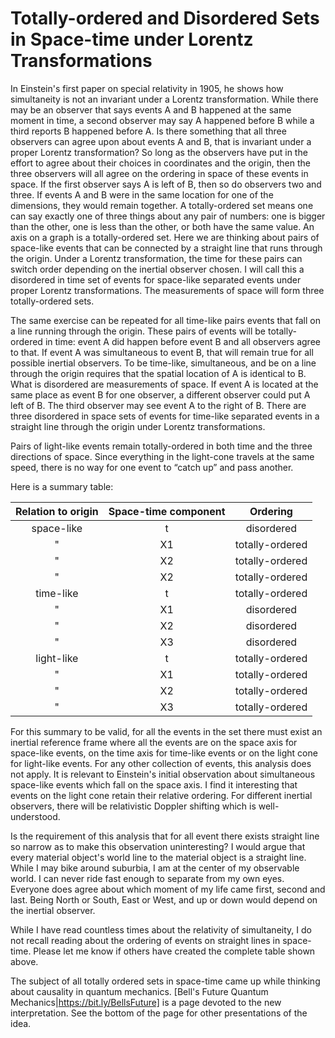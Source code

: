 # Totally-ordered and Disordered Sets in Space-time under Lorentz Transformations

In Einstein's first paper on special relativity in 1905, he shows how
simultaneity is not an invariant under a Lorentz transformation. While there
may be an observer that says events A and B happened at the same moment in
time, a second observer may say A happened before B while a third reports B
happened before A. Is there something that all three observers can agree upon
about events A and B, that is invariant under a proper Lorentz transformation?
So long as the observers have put in the effort to agree about their choices in
coordinates and the origin, then the three observers will all agree on the
ordering in space of these events in space. If the first observer says A is
left of B, then so do observers two and three. If events A and B were in the
same location for one of the dimensions, they would remain together. A
totally-ordered set means one can say exactly one of three things about any
pair of numbers: one is bigger than the other, one is less than the other, or
both have the same value. An axis on a graph is a totally-ordered set. Here we
are thinking about pairs of space-like events that can be connected by a
straight line that runs through the origin. Under a Lorentz transformation, the
time for these pairs can switch order depending on the inertial observer
chosen. I will call this a disordered in time set of events for space-like
separated events under proper Lorentz transformations. The measurements of
space will form three totally-ordered sets.

The same exercise can be repeated for all time-like pairs events that fall on a
line running through the origin. These pairs of events will be totally-ordered
in time: event A did happen before event B and all observers agree to that. If
event A was simultaneous to event B, that will remain true for all possible
inertial observers. To be time-like, simultaneous, and be on a line through the
origin requires that the spatial location of A is identical to B. What is
disordered are measurements of space. If event A is located at the same place
as event B for one observer, a different observer could put A left of B. The
third observer may see event A to the right of B. There are three disordered in
space sets of events for time-like separated events in a straight line through
the origin under Lorentz transformations.

Pairs of light-like events remain totally-ordered in both time and the three
directions of space. Since everything in the light-cone travels at the same
speed, there is no way for one event to “catch up” and pass another. 

Here is a summary table:

| Relation to origin | Space-time component | Ordering |
| :---: | :---: | :---: |
| space-like | t | disordered |
|  " | X1	| totally-ordered |
| " | X2 | totally-ordered |
| " | X2 | totally-ordered |
| time-like | t | totally-ordered |
| " | X1 | disordered |
| " | X2 | disordered |
| " | X3 | disordered | 
| light-like | t | totally-ordered |
| " | X1 | totally-ordered |
| " | X2 | totally-ordered |
| " | X3 | totally-ordered |

For this summary to be valid, for all the events in the set there must exist an
inertial reference frame where all the events are on the space axis for
space-like events, on the time axis for time-like events or on the light cone
for light-like events. For any other collection of events, this analysis does
not apply. It is relevant to Einstein's initial observation about simultaneous
space-like events which fall on the space axis. I find it interesting that
events on the light cone retain their relative ordering. For different inertial
observers, there will be relativistic Doppler shifting which is
well-understood. 

Is the requirement of this analysis that for all event there exists straight
line so narrow as to make this observation uninteresting? I would argue that
every material object's world line to the material object is a straight line.
While I may bike around suburbia, I am at the center of my observable world. I
can never ride fast enough to separate from my own eyes. Everyone does agree
about which moment of my life came first, second and last. Being North or
South, East or West, and up or down would depend on the inertial observer.

While I have read countless times about the relativity of simultaneity, I do
not recall reading about the ordering of events on straight lines in
space-time. Please let me know if others have created the complete table shown
above.

The subject of all totally ordered sets in space-time came up while thinking
about causality in quantum mechanics. [Bell's Future Quantum Mechanics|https://bit.ly/BellsFuture]
is a page devoted to the new interpretation. See the bottom of the page for
other presentations of the idea.
